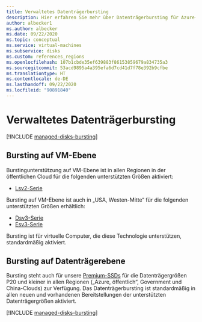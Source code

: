 ```yaml
---
title: Verwaltetes Datenträgerbursting
description: Hier erfahren Sie mehr über Datenträgerbursting für Azure-Datenträger und Datenträgerbursting für virtuelle Azure-Computer.
author: albecker1
ms.author: albecker
ms.date: 09/22/2020
ms.topic: conceptual
ms.service: virtual-machines
ms.subservice: disks
ms.custom: references_regions
ms.openlocfilehash: 107b1cbde35ef639883f86153859679a834735a3
ms.sourcegitcommit: 53acd9895a4a395efa6d7cd41d7f78e392b9cfbe
ms.translationtype: HT
ms.contentlocale: de-DE
ms.lasthandoff: 09/22/2020
ms.locfileid: "90891840"
---
```

# <a name="managed-disk-bursting"></a>Verwaltetes Datenträgerbursting
[!INCLUDE [managed-disks-bursting](../../../includes/managed-disks-bursting.md)]

## <a name="virtual-machine-level-bursting"></a>Bursting auf VM-Ebene
Burstingunterstützung auf VM-Ebene ist in allen Regionen in der öffentlichen Cloud für die folgenden unterstützten Größen aktiviert: 
- [Lsv2-Serie](../lsv2-series.md)

Bursting auf VM-Ebene ist auch in „USA, Westen-Mitte“ für die folgenden unterstützten Größen erhältlich:
- [Dsv3-Serie](../dv3-dsv3-series.md)
- [Esv3-Serie](../ev3-esv3-series.md)

Bursting ist für virtuelle Computer, die diese Technologie unterstützen, standardmäßig aktiviert.

## <a name="disk-level-bursting"></a>Bursting auf Datenträgerebene
Bursting steht auch für unsere [Premium-SSDs](disks-types.md#premium-ssd) für die Datenträgergrößen P20 und kleiner in allen Regionen („Azure, öffentlich“, Government und China-Clouds) zur Verfügung. Das Datenträgerbursting ist standardmäßig in allen neuen und vorhandenen Bereitstellungen der unterstützten Datenträgergrößen aktiviert. 

[!INCLUDE [managed-disks-bursting](../../../includes/managed-disks-bursting-2.md)]
